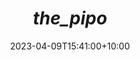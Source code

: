 ---
date: 2023-04-09T15:41:00+10:00
description: A boombox with a custom made speaker grill.
draft: false
icon: 2023-04-26-_the_pipo_.webp
language: en
title: _the_pipo_
link: https://www.instagram.com/p/Crd-NhZM2lu
alt: A photo of a boombox with a custom made speaker grill.

---